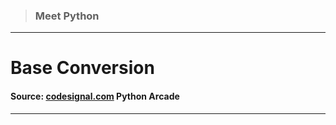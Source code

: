 > ### Meet Python 
 --- 
 # Base Conversion
 #### Source: [codesignal.com](https://codesignal.com/) Python Arcade 
 --- 
